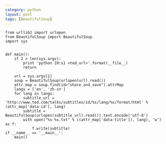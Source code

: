```yaml
---
category: python
layout: post
tags: [BeautifulSoup]
---
```



    from urllib2 import urlopen
    from BeautifulSoup import BeautifulSoup
    import sys


    def main():
        if 2 > len(sys.argv):
            print 'python {0:s} <ted_url>'.format(__file__)
            return

        url = sys.argv[1]
        soup = BeautifulSoup(urlopen(url).read())
        attr_map = soup.find(id="share_and_save").attrMap
        langs = ['en', 'zh-cn']
        for lang in langs:
            subtitle_url = 'http://www.ted.com/talks/subtitles/id/%s/lang/%s/format/html' % (attr_map['data-id'], lang)
            subtitle = BeautifulSoup(urlopen(subtitle_url).read()).text.encode('utf-8')
            with open("%s-%s.txt" % ((attr_map['data-title']), lang), 'w') as f:
                f.write(subtitle)
    if __name__ == '__main__':
        main()



